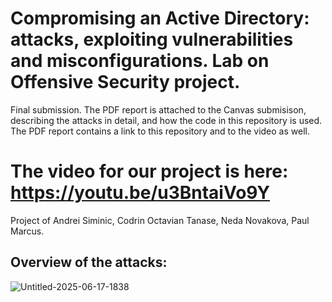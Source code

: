 # Compromising an Active Directory: attacks, exploiting vulnerabilities and misconfigurations. Lab on Offensive Security project.

Final submission. The PDF report is attached to the Canvas submisison, describing the attacks in detail, and how the code in this repository is used. The PDF report contains a link to this repository and to the video as well.

# The video for our project is here: https://youtu.be/u3BntaiVo9Y


Project of Andrei Siminic, Codrin Octavian Tanase, Neda Novakova, Paul Marcus.

## Overview of the attacks:



![Untitled-2025-06-17-1838](https://github.com/user-attachments/assets/5f7bedd3-b3c7-4b8c-95e2-004d23569168)
